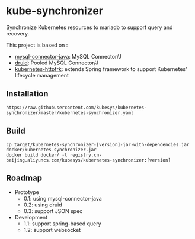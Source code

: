 # kube-synchronizer

Synchronize Kubernetes resources to mariadb to support query and recovery.

This project is based on :

- [mysql-connector-java](https://github.com/mysql/mysql-connector-j): MySQL Connector/J
- [druid](https://github.com/alibaba/druid): Pooled MySQL Connector/J
- [kubernetes-httpfrk](https://github.com/kubesys/kubernetes-httpfrk): extends Spring framework to support Kubernetes' lifecycle management

## Installation

```
https://raw.githubusercontent.com/kubesys/kubernetes-synchronizer/master/kubernetes-synchronizer.yaml
```

## Build

```
cp target/kubernetes-synchronizer-[version]-jar-with-dependencies.jar docker/kubernetes-synchronizer.jar
docker build docker/ -t registry.cn-beijing.aliyuncs.com/kubesys/kubernetes-synchronizer:[version]
```

## Roadmap

- Prototype
  - 0.1: using mysql-connector-java
  - 0.2: using druid
  - 0.3: support JSON spec
- Development
  - 1.1: support spring-based query
  - 1.2: support websocket

